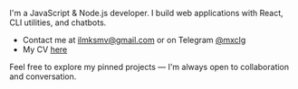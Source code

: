 I'm a JavaScript & Node.js developer.
I build web applications with React, CLI utilities, and chatbots.

* Contact me at [ilmksmv@gmail.com](mailto:ilmksmv@gmail.com) or on Telegram [@mxclg](https://t.me/mxclg)  
* My CV [here](https://cv.hexlet.io/ru/resumes/4128)

Feel free to explore my pinned projects — I'm always open to collaboration and conversation.
